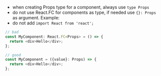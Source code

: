 - when creating Props type for a component, always use `type Props`
- do not use React.FC for components as type, if needed use `{}: Props` as argument. Example:
- do not add `import React from 'react';`

```ts
// bad
const MyComponent: React.FC<Props> = () => {
  return <div>Hello</div>;
};

// good
const MyComponent = ({value}: Props) => {
  return <div>Hello</div>;
};
```

